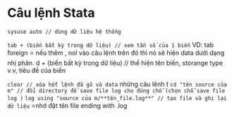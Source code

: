 # Câu lệnh Stata

`sysuse auto // dùng dữ liệu hệ thống` 

`tab + (biến bất kỳ trong dữ liệu) // xem tần số của 1 biến`
VD: tab foreign
  ⭐ nếu thêm , nol vào câu lệnh trên đó thì nó sẽ hiện data dưới dạng nhị phân.
d + (biến bất kỳ trong dữ liệu) // thể hiện tên biến, storange type v.v, tiêu đề của biến

`clear // xóa hết lệnh đã gõ và data`
những câu lênh t
`cd "tên source của m" // đổi directory để save file log cho đúng chỗ (chọn chỗ save file log )`
`log using "source của m/**tên_file.log**" // tạo file và ghi lại dữ liệu`
⭐nhớ đặt tên file ending with .log


